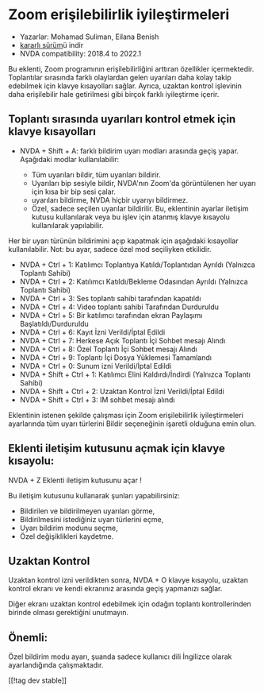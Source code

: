 # Zoom erişilebilirlik iyileştirmeleri #

* Yazarlar: Mohamad Suliman, Eilana Benish
* [kararlı sürüm][1]ü indir
* NVDA compatibility: 2018.4 to 2022.1

Bu eklenti, Zoom programının erişilebilirliğini arttıran özellikler
içermektedir. Toplantılar sırasında farklı olaylardan gelen uyarıları daha
kolay takip edebilmek için klavye kısayolları sağlar. Ayrıca, uzaktan
kontrol işlevinin daha erişilebilir hale getirilmesi gibi birçok farklı
iyileştirme içerir.

## Toplantı sırasında uyarıları kontrol etmek için klavye kısayolları

* NVDA + Shift + A: farklı bildirim uyarı modları arasında geçiş
  yapar. Aşağıdaki modlar kullanılabilir:

    * Tüm uyarıları bildir, tüm uyarıları bildirir.
    * Uyarıları bip sesiyle bildir, NVDA'nın Zoom'da görüntülenen her uyarı
      için kısa bir bip sesi çalar.
    * uyarıları bildirme,  NVDA hiçbir uyarıyı bildirmez.
    * Özel, sadece seçilen uyarılar bildirilir. Bu, eklentinin ayarlar
      iletişim kutusu kullanılarak veya bu işlev için atanmış klavye
      kısayolu kullanılarak yapılabilir.

Her bir uyarı türünün bildirimini açıp kapatmak için aşağıdaki kısayollar
kullanılabilir. Not: bu ayar, sadece özel mod seçiliyken etkilidir.

* NVDA + Ctrl + 1: Katılımcı Toplantıya Katıldı/Toplantıdan Ayrıldı
  (Yalnızca Toplantı Sahibi)
* NVDA + Ctrl + 2: Katılımcı Katıldı/Bekleme Odasından Ayrıldı (Yalnızca
  Toplantı Sahibi)
* NVDA + Ctrl + 3: Ses toplantı sahibi tarafından kapatıldı
* NVDA + Ctrl + 4: Video toplantı sahibi Tarafından Durduruldu
* NVDA + Ctrl + 5: Bir katılımcı tarafından ekran Paylaşımı
  Başlatıldı/Durduruldu
* NVDA + Ctrl + 6: Kayıt İzni Verildi/İptal Edildi
* NVDA + Ctrl + 7: Herkese Açık Toplantı İçi Sohbet mesajı Alındı
* NVDA + Ctrl + 8: Özel Toplantı İçi Sohbet mesajı Alındı
* NVDA + Ctrl + 9: Toplantı İçi Dosya Yüklemesi Tamamlandı
* NVDA + Ctrl + 0: Sunum izni Verildi/İptal Edildi
* NVDA + Shift + Ctrl + 1: Katılımcı Elini Kaldırdı/İndirdi (Yalnızca
  Toplantı Sahibi)
* NVDA + Shift + Ctrl + 2: Uzaktan Kontrol İzni Verildi/İptal Edildi
* NVDA + Shift + Ctrl + 3: IM sohbet mesajı alındı


Eklentinin istenen şekilde çalışması için Zoom erişilebilirlik
iyileştirmeleri ayarlarında tüm uyarı türlerini Bildir seçeneğinin işaretli
olduğuna emin olun. 

## Eklenti iletişim kutusunu açmak için klavye kısayolu:

NVDA + Z Eklenti iletişim kutusunu açar !

Bu iletişim kutusunu kullanarak şunları yapabilirsiniz:

* Bildirilen ve bildirilmeyen uyarıları görme,
* Bildirilmesini istediğiniz uyarı türlerini eçme,
* Uyarı bildirim modunu seçme,
* Özel değişiklikleri kaydetme.

## Uzaktan Kontrol

Uzaktan kontrol izni verildikten sonra, NVDA + O klavye kısayolu, uzaktan
kontrol ekranı ve kendi ekranınız arasında geçiş yapmanızı sağlar.

Diğer ekranı uzaktan kontrol edebilmek için odağın toplantı kontrollerinden
birinde olması gerektiğini unutmayın.

## Önemli:

Özel bildirim modu ayarı, şuanda sadece kullanıcı dili İngilizce olarak
ayarlandığında çalışmaktadır.

[[!tag dev stable]]

[1]: https://www.nvaccess.org/addonStore/legacy?file=zoomEnhancements
